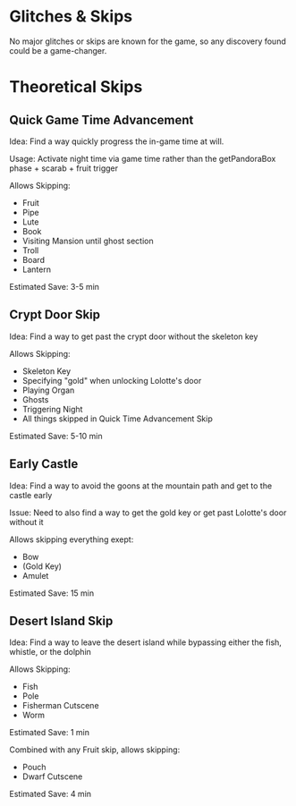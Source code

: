 # Glitches & Skips
No major glitches or skips are known for the game, so any discovery found could be a game-changer. 

# Theoretical Skips
## Quick Game Time Advancement
Idea: Find a way quickly progress the in-game time at will.

Usage: Activate night time via game time rather than the getPandoraBox phase + scarab + fruit trigger

Allows Skipping:
- Fruit
- Pipe
- Lute
- Book
- Visiting Mansion until ghost section
- Troll
- Board
- Lantern

Estimated Save: 3-5 min

## Crypt Door Skip
Idea: Find a way to get past the crypt door without the skeleton key

Allows Skipping:
- Skeleton Key
- Specifying "gold" when unlocking Lolotte's door
- Playing Organ
- Ghosts
- Triggering Night
- All things skipped in Quick Time Advancement Skip

Estimated Save: 5-10 min

## Early Castle
Idea: Find a way to avoid the goons at the mountain path and get to the castle early

Issue: Need to also find a way to get the gold key or get past Lolotte's door without it

Allows skipping everything exept:
- Bow
- (Gold Key)
- Amulet

Estimated Save: 15 min

## Desert Island Skip
Idea: Find a way to leave the desert island while bypassing either the fish, whistle, or the dolphin

Allows Skipping:
- Fish
- Pole
- Fisherman Cutscene
- Worm

Estimated Save: 1 min

Combined with any Fruit skip, allows skipping:
- Pouch
- Dwarf Cutscene

Estimated Save: 4 min
